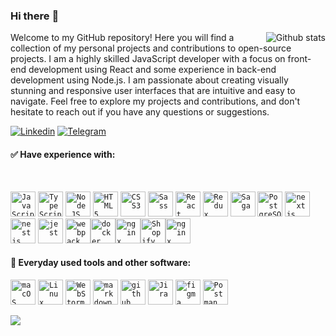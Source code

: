 ### Hi there :metal:

<img align="right" alt="Github stats" src="https://github-readme-stats.vercel.app/api?username=muratx10&count_private=true&bg_color=0,C04848,480048&title_color=fff&text_color=fff&&icon_color=fff&show_icons=true&theme=radical" />

Welcome to my GitHub repository! Here you will find a collection of my personal projects and contributions to open-source projects. I am a highly skilled JavaScript developer with a focus on front-end development using React and some experience in back-end development using Node.js. I am passionate about creating visually stunning and responsive user interfaces that are intuitive and easy to navigate. Feel free to explore my projects and contributions, and don't hesitate to reach out if you have any questions or suggestions.

[![Linkedin](https://img.shields.io/badge/-muratx10-blue?style=flat&logo=Linkedin&logoColor=white&link=https://www.linkedin.com/in/muratx10/)](https://www.linkedin.com/in/muratx10/)
[![Telegram](https://img.shields.io/badge/-muratx10-0088cc?style=flat&logo=Telegram&logoColor=white&link=https://web.telegram.org/#/im?p=@muratx10)](https://web.telegram.org/#/im?p=@muratx10)

#### :white_check_mark: Have experience with:

<br/>

<p>
 <a href="https://www.javascript.com"><code><img alt="JavaScript" height="40px" src="https://cdn.svgporn.com/logos/javascript.svg" /></code></a>
 <a href="https://www.typescriptlang.org/"><code><img alt="TypeScript" height="40px" src="https://cdn.svgporn.com/logos/typescript-icon.svg" /></code></a>
 <a href="https://nodejs.org/en/"><code><img alt="Node.JS" height="40px" src="https://cdn.svgporn.com/logos/nodejs-icon.svg" /></code></a>
 <a href="https://en.wikipedia.org/wiki/HTML"><code><img alt="HTML5" height="40px" src="https://cdn.svgporn.com/logos/html-5.svg" /></code></a>
 <a href="https://en.wikipedia.org/wiki/Cascading_Style_Sheets"><code><img alt="CSS3" height="40px" src="https://cdn.svgporn.com/logos/css-3.svg" /></code></a>
 <a href="https://sass-lang.com"><code><img alt="Sass" height="40px" src="https://cdn.svgporn.com/logos/sass.svg" /></code></a>
 <a href="https://reactjs.org/"><code><img alt="React" height="40px" src="https://cdn.svgporn.com/logos/react.svg" /></code></a>
 <a href="https://redux.js.org"><code><img alt="Redux" height="40px" src="https://cdn.svgporn.com/logos/redux.svg" /></code></a>
 <a href="https://redux-saga.js.org/"><code><img alt="Saga" height="40px" src="https://cdn.svgporn.com/logos/redux-saga.svg" /></code></a>
 <a href="https://www.postgresql.org/"><code><img alt="PostgreSQL" height="40px" src="https://cdn.svgporn.com/logos/postgresql.svg" /></code></a>
 <a href="https://nextjs.org/"><code><img alt="nextjs" height="40px" src="https://cdn.svgporn.com/logos/nextjs.svg" /></code></a>
 <a href="https://nestjs.com/"><code><img alt="nestjs" height="40px" src="https://cdn.svgporn.com/logos/nestjs.svg" /></code></a>
 <a href="https://jestjs.io"><code><img alt="jest" height="40px" src="https://cdn.svgporn.com/logos/jest.svg" /></code></a>
 <a href="https://webpack.js.org"><code><img alt="webpack" height="40px" src="https://cdn.svgporn.com/logos/webpack.svg" /></code></a
 <a href="https://www.docker.com/"><code><img alt="docker" height="40px" src="https://cdn.svgporn.com/logos/docker-icon.svg" /></code></a
 <a href="https://www.nginx.com/"><code><img alt="nginx" height="40px" src="https://cdn.svgporn.com/logos/nginx.svg" /></code></a
 <a href="https://www.shopify.com/"><code><img alt="Shopify" height="40px" src="https://cdn.svgporn.com/logos/shopify.svg" /></code></a
 <a href="https://cloud.google.com/"><code><img alt="nginx" height="40px" src="https://cdn.svgporn.com/logos/google-cloud.svg" /></code></a
</p>

#### :wrench: Everyday used tools and other software:

<p>
<a href="https://www.apple.com/macos/"><code><img alt="macOS" height="40px" src="https://cdn.svgporn.com/logos/macOS.svg" /></code></a>
 <a href="https://www.linux.org/"><code><img alt="Linux" height="40px" src="https://cdn.svgporn.com/logos/linux-tux.svg" /></code></a>
 <a href="https://lp.jetbrains.com/webstorm-ide/?gclid=CjwKCAjwqcKFBhAhEiwAfEr7zdXEy0V6aAqOarZazg-gWFG5wbRodvUGGfZekTo2fp0rAglgA8fGNRoCmzIQAvD_BwE&gclsrc=aw.ds"><code><img alt="WebStorm" height="40px" src="https://cdn.svgporn.com/logos/webstorm.svg" /></code></a>
 <a href="https://www.markdownguide.org"><code><img alt="markdown" height="40px" src="https://cdn.svgporn.com/logos/markdown.svg" /></code></a>
 <a href="https://github.com"><code><img alt="github" height="40px" src="https://cdn.svgporn.com/logos/github-icon.svg" /></code></a>
 <a href="https://www.atlassian.com/software/jira"><code><img alt="Jira" height="40px" src="https://cdn.svgporn.com/logos/jira.svg" /></code></a>
 <a href="https://figma.com"><code><img alt="figma" height="40px" src="https://cdn.svgporn.com/logos/figma.svg" /></code></a>
 <a href="https://www.postman.com/"><code><img alt="Postman" height="40px" src="https://cdn.svgporn.com/logos/postman-icon.svg" /></code></a>
</p>

![](https://img.shields.io/github/last-commit/muratx10/muratx10?label=readme%20last%20updated&logo=github&logoColor=green&style=for-the-badge)
  
<!--   [![Top Langs](https://github-readme-stats.vercel.app/api/top-langs/?username=muratx10&count_private=true&layout=compact&include_all_commits=true&show_icons=true&hide_title=true)](https://github.com/muratx10/github-readme-stats) -->

[resume]: https://bit.ly/3oqYzN7
[comment]: <> (Resume is displayed using the google docs viewer trick)
[comment]: <> (URL is: https://docs.google.com/viewer?url={link_to_raw_pdf})
